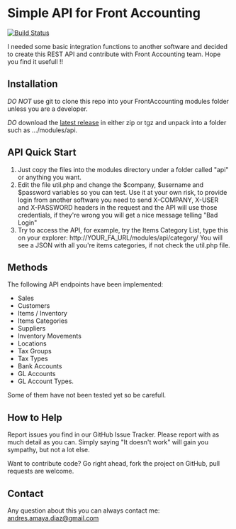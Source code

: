 # Simple API for Front Accounting

[![Build Status](https://travis-ci.org/cambell-prince/FrontAccountingSimpleAPI.svg?branch=master-upstream)](https://travis-ci.org/cambell-prince/FrontAccountingSimpleAPI)

I needed some basic integration functions to another software and decided to create this REST API and contribute with Front Accounting team.
Hope you find it usefull !!

## Installation

*DO NOT* use git to clone this repo into your FrontAccounting modules folder unless you are a developer.

*DO* download the [latest release](https://github.com/cambell-prince/FrontAccountingSimpleAPI/releases/latest) in either zip or tgz and unpack into a folder such as .../modules/api.

## API Quick Start

1. Just copy the files into the modules directory under a folder called "api" or anything you want.
2. Edit the file util.php and change the $company, $username and $password variables so you can test. Use it at your own risk, to provide login from another software you need to send X-COMPANY, X-USER and X-PASSWORD headers in the request and the API will use those credentials, if they're wrong you will get a nice message telling "Bad Login"
3. Try to access the API, for example, try the Items Category List, type this on your explorer: http://YOUR_FA_URL/modules/api/category/ You will see a JSON with all you're items categories, if not check the util.php file.

## Methods

The following API endpoints have been implemented:

- Sales
- Customers
- Items / Inventory
- Items Categories
- Suppliers
- Inventory Movements
- Locations
- Tax Groups
- Tax Types
- Bank Accounts
- GL Accounts
- GL Account Types.

Some of them have not been tested yet so be carefull.

## How to Help

Report issues you find in our GitHub Issue Tracker. Please report with as much detail as you can. Simply saying "It doesn't work" will gain you sympathy, but not a lot else.

Want to contribute code? Go right ahead, fork the project on GitHub, pull requests are welcome.
## Contact

Any question about this you can always contact me: andres.amaya.diaz@gmail.com